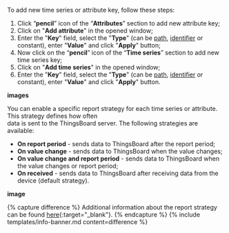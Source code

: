 To add new time series or attribute key, follow these steps:

1. Click “**pencil**” icon of the “**Attributes**” section to add new attribute key;
2. Click on "**Add attribute**" in the opened window;
3. Enter the "**Key**" field, select the "**Type**" (can be [path](#path-types), [identifier](#identifier-types) or constant), enter "**Value**" and click "**Apply**" button;
4. Now click on the “**pencil**” icon of the “**Time series**” section to add new time series key;
5. Click on "**Add time series**" in the opened window;
6. Enter the "**Key**" field, select the "**Type**" (can be [path](#path-types), [identifier](#identifier-types) or constant), enter "**Value**" and click "**Apply**" button.

**images**

You can enable a specific report strategy for each time series or attribute. This strategy defines how often  
data is sent to the ThingsBoard server. The following strategies are available:

- **On report period** - sends data to ThingsBoard after the report period;
- **On value change** - sends data to ThingsBoard when the value changes;
- **On value change and report period** - sends data to ThingsBoard when the value changes or report period;
- **On received** - sends data to ThingsBoard after receiving data from the device (default strategy).

**image**

{% capture difference %}
Additional information about the report strategy can be found [here](/docs/iot-gateway/features-overview/report-strategy){:target="_blank"}.
{% endcapture %}
{% include templates/info-banner.md content=difference %}
